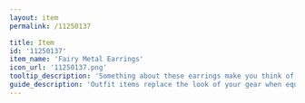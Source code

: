 ```yaml
---
layout: item
permalink: /11250137

title: Item
id: '11250137'
item_name: 'Fairy Metal Earrings'
icon_url: '11250137.png'
tooltip_description: 'Something about these earrings make you think of fairies.'
guide_description: 'Outfit items replace the look of your gear when equipped.'
---
```

